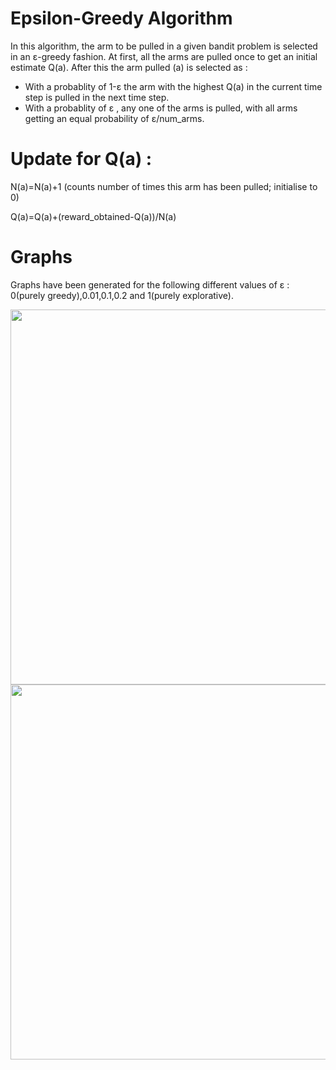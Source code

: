 # Epsilon-Greedy Algorithm

In this algorithm, the arm to be pulled in a given bandit problem is selected in an &epsilon;-greedy fashion. 
At first, all the arms are pulled once to get an initial estimate Q(a). After this the arm pulled (a) is selected as : 

* With a probablity of 1-&epsilon; the arm with the highest Q(a) in the current time step is pulled in the next time step.
* With a probablity of &epsilon; , any one of the arms is pulled, with all arms getting an equal probability of &epsilon;/num_arms.

# Update for Q(a) : 

N(a)=N(a)+1 (counts number of times this arm has been pulled; initialise to 0)

Q(a)=Q(a)+(reward_obtained-Q(a))/N(a)

# Graphs

Graphs have been generated for the following different values of &epsilon; : 0(purely greedy),0.01,0.1,0.2 and 1(purely explorative).

<img src="https://github.com/SahanaRamnath/MultiArmedBandit_RL/blob/master/Epsilon_Greedy_Method/eps_reward.png" width=600>

<img src="https://github.com/SahanaRamnath/MultiArmedBandit_RL/blob/master/Epsilon_Greedy_Method/eps_opt.png" width=600>